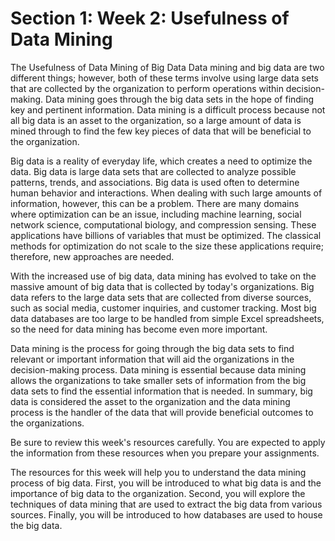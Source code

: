 # Section 1: Week 2: Usefulness of Data Mining

The Usefulness of Data Mining of Big Data
Data mining and big data are two different things; however, both of these terms involve using large data sets that are collected by the organization to perform operations within decision-making. Data mining goes through the big data sets in the hope of finding key and pertinent information. Data mining is a difficult process because not all big data is an asset to the organization, so a large amount of data is mined through to find the few key pieces of data that will be beneficial to the organization.

Big data is a reality of everyday life, which creates a need to optimize the data. Big data is large data sets that are collected to analyze possible patterns, trends, and associations. Big data is used often to determine human behavior and interactions. When dealing with such large amounts of information, however, this can be a problem. There are many domains where optimization can be an issue, including machine learning, social network science, computational biology, and compression sensing. These applications have billions of variables that must be optimized. The classical methods for optimization do not scale to the size these applications require; therefore, new approaches are needed.

With the increased use of big data, data mining has evolved to take on the massive amount of big data that is collected by today's organizations. Big data refers to the large data sets that are collected from diverse sources, such as social media, customer inquiries, and customer tracking. Most big data databases are too large to be handled from simple Excel spreadsheets, so the need for data mining has become even more important.

Data mining is the process for going through the big data sets to find relevant or important information that will aid the organizations in the decision-making process. Data mining is essential because data mining allows the organizations to take smaller sets of information from the big data sets to find the essential information that is needed. In summary, big data is considered the asset to the organization and the data mining process is the handler of the data that will provide beneficial outcomes to the organizations.

Be sure to review this week's resources carefully. You are expected to apply the information from these resources when you prepare your assignments.

The resources for this week will help you to understand the data mining process of big data. First, you will be introduced to what big data is and the importance of big data to the organization. Second, you will explore the techniques of data mining that are used to extract the big data from various sources. Finally, you will be introduced to how databases are used to house the big data.
